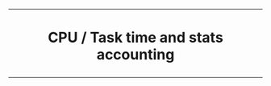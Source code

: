 ---------------------------------------------------------------------------------
# <p align='center'>  CPU / Task time and stats accounting </p>
---------------------------------------------------------------------------------
